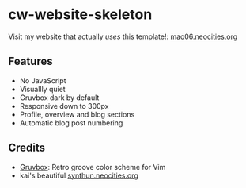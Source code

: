 # cw-website-skeleton

Visit my website that actually *uses* this template!: [mao06.neocities.org](https://mao06.neocities.org)

## Features
* No JavaScript
* Visuallly quiet
* Gruvbox dark by default 
* Responsive down to 300px
* Profile, overview and blog sections
* Automatic blog post numbering

## Credits
* [Gruvbox](https://github.com/morhetz/gruvbox): Retro groove color scheme for Vim
* kai's beautiful [synthun.neocities.org](https://synthun.neocities.org)
